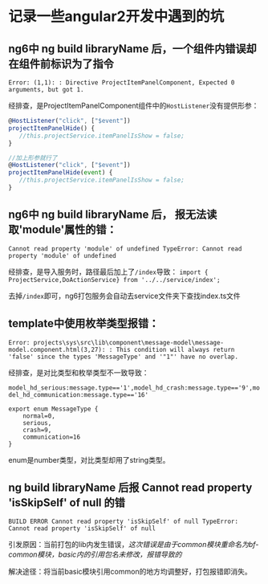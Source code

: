 # 记录一些angular2开发中遇到的坑

## ng6中 ng build libraryName 后，一个组件内错误却在组件前标识为了指令

`Error: (1,1): : Directive ProjectItemPanelComponent, Expected 0 arguments, but got 1.`

经排查，是ProjectItemPanelComponent组件中的`HostListener`没有提供形参：
```js
@HostListener("click", ["$event"])
projectItemPanelHide() {
   //this.projectService.itemPanelIsShow = false;
}

//加上形参就行了
@HostListener("click", ["$event"])
projectItemPanelHide(event) {
   //this.projectService.itemPanelIsShow = false;
}
```

## ng6中 ng build libraryName 后， 报无法读取'module'属性的错：

`Cannot read property 'module' of undefined
TypeError: Cannot read property 'module' of undefined`

经排查，是导入服务时，路径最后加上了`/index`导致：
`import { ProjectService,DoActionService} from '../../service/index';`

去掉`/index`即可，ng6打包服务会自动去service文件夹下查找index.ts文件

## template中使用枚举类型报错：

`Error: projects\sys\src\lib\component\message-model\message-model.component.html(3,27): : This condition will always return 'false' since the types 'MessageType' and '"1"' have no overlap.`

经排查，是对比类型和枚举类型不一致导致：

`model_hd_serious:message.type=='1',model_hd_crash:message.type=='9',model_hd_communication:message.type=='16'`

```
export enum MessageType {
    normal=0,
    serious,
    crash=9,
    communication=16
}
```

enum是number类型，对比类型却用了string类型。

## ng build libraryName 后报 Cannot read property 'isSkipSelf' of null 的错

`BUILD ERROR
Cannot read property 'isSkipSelf' of null
TypeError: Cannot read property 'isSkipSelf' of null`

引发原因：当前打包的lib内发生错误，*这次错误是由于common模块重命名为bf-common模块，basic内的引用包名未修改，报错导致的*

解决途径：将当前basic模块引用common的地方均调整好，打包报错即消失。
